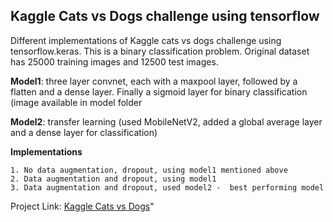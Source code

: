 ## Kaggle Cats vs Dogs challenge using tensorflow
Different implementations of Kaggle cats vs dogs challenge using tensorflow.keras. This is a binary classification problem. Original dataset has 25000 training images and 12500 test images.

**Model1**: three layer convnet, each with a maxpool layer, followed by a flatten and a dense layer. Finally a sigmoid layer for binary classification (image available in model folder

**Model2**: transfer learning (used MobileNetV2, added a global average layer and a dense layer for classification)


**Implementations**
    
    1. No data augmentation, dropout, using model1 mentioned above
    2. Data augmentation and dropout, using model1
    3. Data augmentation and dropout, used model2 -  best performing model
  
Project Link: [Kaggle Cats vs Dogs](https://www.kaggle.com/c/dogs-vs-cats)"
   
